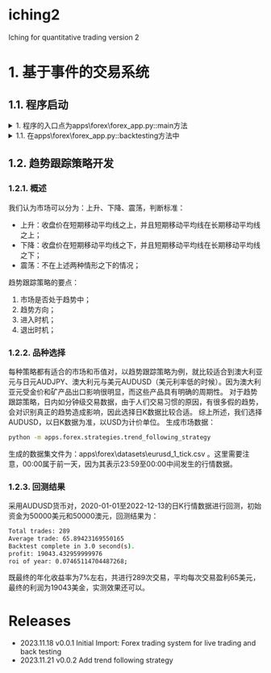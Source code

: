 # iching2
Iching for quantitative trading version 2

# 1. 基于事件的交易系统
## 1.1. 程序启动
<details><summary>1. 程序的入口点为apps\forex\forex_app.py::main方法</summary>
会调用backtesting方法
</details>
<details><summary>1.1. 在apps\forex\forex_app.py::backtesting方法中</summary>
    <details><summary>1.1.1. 启动独立线程apps\forex\exchs\lmax_bar_repo.py::LmaxBarRepo.connect</summary>
    <ol>
    <li>从文件中读入Bar数据，将当前条写入ForexRepository.bars_queue，提供行情数据；</li>
<li>将下一条写入ForexRepository.next_bars_queue中，订单执行时用于估计订单的执行价；</li>
</ol>
在apps\forex\forex_repository.py::ForexRepository中维护三个事件：
<ol>
  <li>Bar事件：接收到Bar数据时执行，激活Trade事件，然后处于等待状态，直到本条Bar行情经过策略和订单（如果有）执行后，重新激活，取下一条Bar数据；</li>
  <li>Trade事件：接收到Bar数据后触发，调用策略模块产生订单，激活Order事件，置于等待状态；</li>
  <li>Order事件：执行订单逻辑，然后激活Bar事件，自己进入等待状态；</li>
</ol>
    </details>
    <details><summary>1.1.2. 启动独立线程apps\forex\trade_engine.py::TradeEngine.execute</summary>
    从apps\forex\forex_repository.py::ForexRepository.bars_queue中读取Bar行情，调用策略模块执行。产生市价买入或卖出的订单。
    清空Trade事件，激活Order事件，使Trade事件处于等待状态。
    </details>
    <details><summary>1.1.3. 启动独立线程apps\forex\order_engine.py::OrderEngine.processOrdersBackTesting</summary>
    从apps\forex\forex_repository.py::ForexRepository.next_bars_queue读出下一条bar数据，将其中的Close价格，加上一个指定值作为买入价，减去一个指定值作为卖出价。<br />
    根据Bar数据构造买n或卖n的Tick数据。<br />
    调用broker执行订单，并对用户的仓位和现金进行相应的修改。
    </details>
</details>

## 1.2. 趋势跟踪策略开发
### 1.2.1. 概述
我们认为市场可以分为：上升、下降、震荡，判断标准：
* 上升：收盘价在短期移动平均线之上，并且短期移动平均线在长期移动平均线之上；
* 下降：收盘价在短期移动平均线之下，并且短期移动平均线在长期移动平均线之下；
* 震荡：不在上述两种情形之下的情况；

趋势跟踪策略的要点：
1. 市场是否处于趋势中；
2. 趋势方向；
3. 进入时机；
4. 退出时机；

### 1.2.2. 品种选择
每种策略都有适合的市场和币值对，以趋势跟踪策略为例，就比较适合到澳大利亚元与日元AUDJPY、澳大利元与美元AUDUSD（美元利率低的时候）。因为澳大利亚元受金价和矿产品出口影响很明显，而这些产品具有明确的周期性。
对于趋势跟踪策略，日内如分钟级交易数据，由于人们交易习惯的原因，有很多假的趋势，会对识别真正的趋势造成影响，因此选择日K数据比较合适。
综上所述，我们选择AUDUSD，以日K数据为准，以USD为计价单位。
生成市场数据：
```bash
python -m apps.forex.strategies.trend_following_strategy
```
生成的数据集文件为：apps\forex\datasets\eurusd_1_tick.csv 。这里需要注意，00:00属于前一天，因为其表示23:59至00:00中间发生的行情数据。

### 1.2.3. 回测结果
采用AUDUSD货币对，2020-01-01至2022-12-13的日K行情数据进行回测，初始资金为50000美元和50000澳元，回测结果为：
```bash
Total trades: 289
Average trade: 65.89423169550165
Backtest complete in 3.0 second(s).
profit: 19043.432959999976
roi of year: 0.07465114704487268;
```
既最终的年化收益率为7%左右，共进行289次交易，平均每次交易盈利65美元，最终的利润为19043美金，实测效果还可以。

# Releases
* 2023.11.18 v0.0.1 Initial Import: Forex trading system for live trading and back testing
* 2023.11.21 v0.0.2 Add trend following strategy
